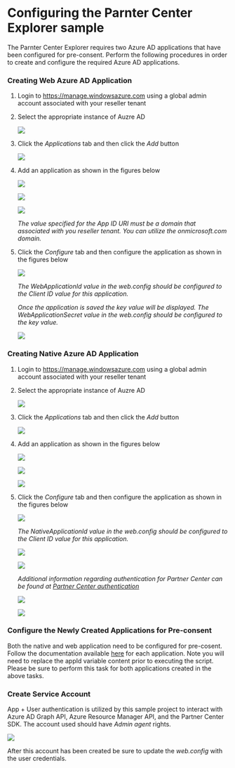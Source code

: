 Configuring the Parnter Center Explorer sample
====================

The Parnter Center Explorer requires two Azure AD applications that have been configured for pre-consent. Perform the following 
procedures in order to create and configure the required Azure AD applications.

### Creating Web Azure AD Application
1. Login to https://manage.windowsazure.com using a global admin account associated
with your reseller tenant
2. Select the appropriate instance of Auzre AD

    ![](Images/AzureAD01.png)
    
3. Click the *Applications* tab and then click the *Add* button 

    ![](Images/AzureAD02.png)
    
4. Add an application as shown in the figures below

    ![](Images/AzureAD03.png)
    
    ![](Images/AzureAD04.png)
    
    ![](Images/AzureAD05.png)
    
    *The value specified for the App ID URI must be a domain that associated with you reseller tenant. You can utilize the 
    onmicrosoft.com domain.*
    
5. Click the *Configure* tab and then configure the application as shown in the figures below

    ![](Images/AzureAD06.png)
    
    *The WebApplicationId value in the web.config should be configured to the Client ID value for this application.*
    
    *Once the application is saved the key value will be displayed. The WebApplicationSecret value in the web.config
    should be configured to the key value.*
    
    ![](Images/AzureAD07.png)
    
### Creating Native Azure AD Application
1. Login to https://manage.windowsazure.com using a global admin account associated
with your reseller tenant
2. Select the appropriate instance of Auzre AD

    ![](AzureAD01.png)
    
3. Click the *Applications* tab and then click the *Add* button 

    ![](Images/AzureAD02.png)

4. Add an application as shown in the figures below

    ![](Images/AzureAD03.png)

    ![](Images/AzureAD08.png)
    
    ![](Images/AzureAD09.png)    
 
5. Click the *Configure* tab and then configure the application as shown in the figures below

    ![](Images/AzureAD10.png)
    
    *The NativeApplicationId value in the web.config should be configured to the Client ID value for this application.*
    
    ![](Images/AzureAD11.png)
    
    ![](Images/AzureAD12.png)
    
    *Additional information regarding authentication for Partner Center can be found at [Partner Center authentication](https://msdn.microsoft.com/en-us/library/partnercenter/mt634709.aspx)*
    
    ![](Images/AzureAD13.png)
    
    ![](Images/AzureAD14.png)
    
### Configure the Newly Created Applications for Pre-consent

Both the native and web application need to be configured for pre-cosent. Follow the documentation available [here](Preconsent) for each application. Note
you will need to replace the appId variable content prior to executing the script. Please be sure to perform this task for both applications created in the
above tasks.


### Create Service Account

App + User authentication is utilized by this sample project to interact with Azure AD Graph API, Azure Resource Manager API, and the Partner Center SDK. The
account used should have *Admin agent* rights. 

   ![](Images/PartnerCenter01.png)
   
After this account has been created be sure to update the *web.config* with the user credentials. 